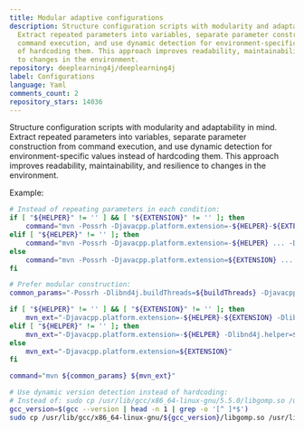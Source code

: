```yaml
---
title: Modular adaptive configurations
description: Structure configuration scripts with modularity and adaptability in mind.
  Extract repeated parameters into variables, separate parameter construction from
  command execution, and use dynamic detection for environment-specific values instead
  of hardcoding them. This approach improves readability, maintainability, and resilience
  to changes in the environment.
repository: deeplearning4j/deeplearning4j
label: Configurations
language: Yaml
comments_count: 2
repository_stars: 14036
---
```


Structure configuration scripts with modularity and adaptability in mind. Extract repeated parameters into variables, separate parameter construction from command execution, and use dynamic detection for environment-specific values instead of hardcoding them. This approach improves readability, maintainability, and resilience to changes in the environment.

Example:
```bash
# Instead of repeating parameters in each condition:
if [ "${HELPER}" != '' ] && [ "${EXTENSION}" != '' ]; then
    command="mvn -Possrh -Djavacpp.platform.extension=-${HELPER}-${EXTENSION} ... -DskipTests"
elif [ "${HELPER}" != '' ]; then
    command="mvn -Possrh -Djavacpp.platform.extension=-${HELPER} ... -DskipTests"
else
    command="mvn -Possrh -Djavacpp.platform.extension=${EXTENSION} ... -DskipTests"
fi

# Prefer modular construction:
common_params="-Possrh -Dlibnd4j.buildThreads=${buildThreads} -Djavacpp.platform=linux-x86_64 -Dlibnd4j.chip=cuda --also-make -Pcuda clean --batch-mode package deploy -DskipTests"

if [ "${HELPER}" != '' ] && [ "${EXTENSION}" != '' ]; then
    mvn_ext="-Djavacpp.platform.extension=-${HELPER}-${EXTENSION} -Dlibnd4j.helper=${HELPER} -Dlibnd4j.extension=${EXTENSION}"
elif [ "${HELPER}" != '' ]; then
    mvn_ext="-Djavacpp.platform.extension=-${HELPER} -Dlibnd4j.helper=${HELPER}"
else
    mvn_ext="-Djavacpp.platform.extension=${EXTENSION}"
fi

command="mvn ${common_params} ${mvn_ext}"

# Use dynamic version detection instead of hardcoding:
# Instead of: sudo cp /usr/lib/gcc/x86_64-linux-gnu/5.5.0/libgomp.so /usr/lib
gcc_version=$(gcc --version | head -n 1 | grep -o '[^ ]*$')
sudo cp /usr/lib/gcc/x86_64-linux-gnu/${gcc_version}/libgomp.so /usr/lib
```